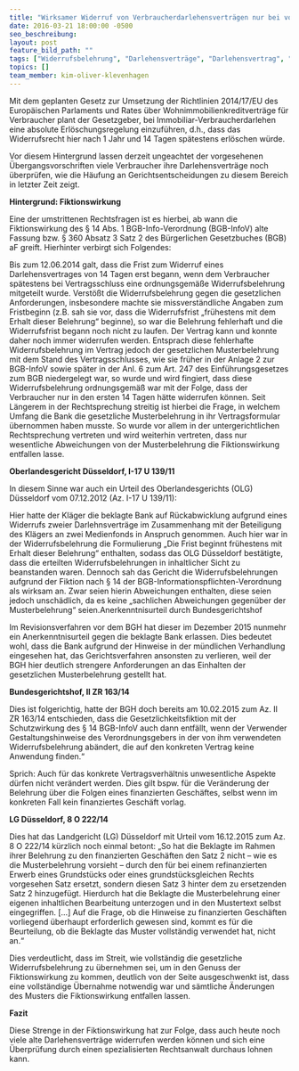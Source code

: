 ```yaml
---
title: "Wirksamer Widerruf von Verbraucherdarlehensverträgen nur bei vollständiger Übernahme der gesetzlichen Musterbelehrung"
date: 2016-03-21 18:00:00 -0500
seo_beschreibung:
layout: post
feature_bild_path: ""
tags: ["Widerrufsbelehrung", "Darlehensverträge", "Darlehensvertrag", "Musterbelehrung", "Widerrufs-Joker", "Klevenhagen", "Rechtsanwalt", "AdvoAdvice"]
topics: []
team_member: kim-oliver-klevenhagen
---
```


Mit dem geplanten Gesetz zur Umsetzung der Richtlinien 2014/17/EU des Europäischen Parlaments und Rates über Wohnimmobilienkreditverträge für Verbraucher plant der Gesetzgeber, bei Immobiliar-Verbraucherdarlehen eine absolute Erlöschungsregelung einzuführen, d.h., dass das Widerrufsrecht hier nach 1 Jahr und 14 Tagen spätestens erlöschen würde.

Vor diesem Hintergrund lassen derzeit ungeachtet der vorgesehenen Übergangsvorschriften viele Verbraucher ihre Darlehensverträge noch überprüfen, wie die Häufung an Gerichtsentscheidungen zu diesem Bereich in letzter Zeit zeigt.

**Hintergrund: Fiktionswirkung**

Eine der umstrittenen Rechtsfragen ist es hierbei, ab wann die Fiktionswirkung des § 14 Abs. 1 BGB-Info-Verordnung (BGB-InfoV) alte Fassung bzw. § 360 Absatz 3 Satz 2 des Bürgerlichen Gesetzbuches (BGB) aF greift. Hierhinter verbirgt sich Folgendes:&nbsp;

Bis zum 12.06.2014 galt, dass die Frist zum Widerruf eines Darlehensvertrages von 14 Tagen erst begann, wenn dem Verbraucher spätestens bei Vertragsschluss eine ordnungsgemäße Widerrufsbelehrung mitgeteilt wurde. Verstößt die Widerrufsbelehrung gegen die gesetzlichen Anforderungen, insbesondere machte sie missverständliche Angaben zum Fristbeginn (z.B. sah sie vor, dass die Widerrufsfrist „frühestens mit dem Erhalt dieser Belehrung“ beginne), so war die Belehrung fehlerhaft und die Widerrufsfrist begann noch nicht zu laufen. Der Vertrag kann und konnte daher noch immer widerrufen werden. Entsprach diese fehlerhafte Widerrufsbelehrung im Vertrag jedoch der gesetzlichen Musterbelehrung mit dem Stand des Vertragsschlusses, wie sie früher in der Anlage 2 zur BGB-InfoV sowie später in der Anl. 6 zum Art. 247 des Einführungsgesetzes zum BGB niedergelegt war, so wurde und wird fingiert, dass diese Widerrufsbelehrung ordnungsgemäß war mit der Folge, dass der Verbraucher nur in den ersten 14 Tagen hätte widerrufen können. Seit Längerem in der Rechtsprechung streitig ist hierbei die Frage, in welchem Umfang die Bank die gesetzliche Musterbelehrung in ihr Vertragsformular übernommen haben musste. So wurde vor allem in der untergerichtlichen Rechtsprechung vertreten und wird weiterhin vertreten, dass nur wesentliche Abweichungen von der Musterbelehrung die Fiktionswirkung entfallen lasse.

**Oberlandesgericht Düsseldorf, I-17 U 139/11**

In diesem Sinne war auch ein Urteil des Oberlandesgerichts (OLG) Düsseldorf vom 07.12.2012 (Az. I-17 U 139/11):&nbsp;

Hier hatte der Kläger die beklagte Bank auf Rückabwicklung aufgrund eines Widerrufs zweier Darlehnsverträge im Zusammenhang mit der Beteiligung des Klägers an zwei Medienfonds in Anspruch genommen. Auch hier war in der Widerrufsbelehrung die Formulierung „Die Frist beginnt frühestens mit Erhalt dieser Belehrung“ enthalten, sodass das OLG Düsseldorf bestätigte, dass die erteilten Widerrufsbelehrungen in inhaltlicher Sicht zu beanstanden waren. Dennoch sah das Gericht die Widerrufsbelehrungen aufgrund der Fiktion nach § 14 der BGB-Informationspflichten-Verordnung als wirksam an. Zwar seien hierin Abweichungen enthalten, diese seien jedoch unschädlich, da es keine „sachlichen Abweichungen gegenüber der Musterbelehrung“ seien.Anerkenntnisurteil durch Bundesgerichtshof&nbsp;

Im Revisionsverfahren vor dem BGH hat dieser im Dezember 2015 nunmehr ein Anerkenntnisurteil gegen die beklagte Bank erlassen. Dies bedeutet wohl, dass die Bank aufgrund der Hinweise in der mündlichen Verhandlung eingesehen hat, das Gerichtsverfahren ansonsten zu verlieren, weil der BGH hier deutlich strengere Anforderungen an das Einhalten der gesetzlichen Musterbelehrung gestellt hat.

**Bundesgerichtshof, II ZR 163/14**

Dies ist folgerichtig, hatte der BGH doch bereits am 10.02.2015 zum Az. II ZR 163/14 entschieden, dass die Gesetzlichkeitsfiktion mit der Schutzwirkung des § 14 BGB-InfoV auch dann entfällt, wenn der Verwender Gestaltungshinweise des Verordnungsgebers in der von ihm verwendeten Widerrufsbelehrung abändert, die auf den konkreten Vertrag keine Anwendung finden.“

Sprich: Auch für das konkrete Vertragsverhältnis unwesentliche Aspekte dürfen nicht verändert werden. Dies gilt bspw. für die Veränderung der Belehrung über die Folgen eines finanzierten Geschäftes, selbst wenn im konkreten Fall kein finanziertes Geschäft vorlag.

**LG Düsseldorf, 8 O 222/14**

Dies hat das Landgericht (LG) Düsseldorf mit Urteil vom 16.12.2015 zum Az. 8 O 222/14 kürzlich noch einmal betont: „So hat die Beklagte im Rahmen ihrer Belehrung zu den finanzierten Geschäften den Satz 2 nicht – wie es die Musterbelehrung vorsieht – durch den für bei einem refinanzierten Erwerb eines Grundstücks oder eines grundstücksgleichen Rechts vorgesehen Satz ersetzt, sondern diesen Satz 3 hinter dem zu ersetzenden Satz 2 hinzugefügt. Hierdurch hat die Beklagte die Musterbelehrung einer eigenen inhaltlichen Bearbeitung unterzogen und in den Mustertext selbst eingegriffen. […] Auf die Frage, ob die Hinweise zu finanzierten Geschäften vorliegend überhaupt erforderlich gewesen sind, kommt es für die Beurteilung, ob die Beklagte das Muster vollständig verwendet hat, nicht an.“

Dies verdeutlicht, dass im Streit, wie vollständig die gesetzliche Widerrufsbelehrung zu übernehmen sei, um in den Genuss der Fiktionswirkung zu kommen, deutlich von der Seite ausgeschwenkt ist, dass eine vollständige Übernahme notwendig war und sämtliche Änderungen des Musters die Fiktionswirkung entfallen lassen.

**Fazit**

Diese Strenge in der Fiktionswirkung hat zur Folge, dass auch heute noch viele alte Darlehensverträge widerrufen werden können und sich eine Überprüfung durch einen spezialisierten Rechtsanwalt durchaus lohnen kann.

